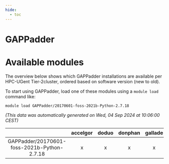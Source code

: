 ```yaml
---
hide:
  - toc
---
```


GAPPadder
=========

# Available modules


The overview below shows which GAPPadder installations are available per HPC-UGent Tier-2cluster, ordered based on software version (new to old).

To start using GAPPadder, load one of these modules using a `module load` command like:

```shell
module load GAPPadder/20170601-foss-2021b-Python-2.7.18
```

*(This data was automatically generated on Wed, 04 Sep 2024 at 10:06:00 CEST)*  

| |accelgor|doduo|donphan|gallade|joltik|shinx|skitty|
| :---: | :---: | :---: | :---: | :---: | :---: | :---: | :---: |
|GAPPadder/20170601-foss-2021b-Python-2.7.18|x|x|x|x|x|-|x|
